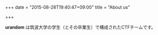 +++
date = "2015-08-28T19:40:47+09:00"
title = "About us"

+++

**urandom** は筑波大学の学生（とその卒業生）で構成されたCTFチームです。
